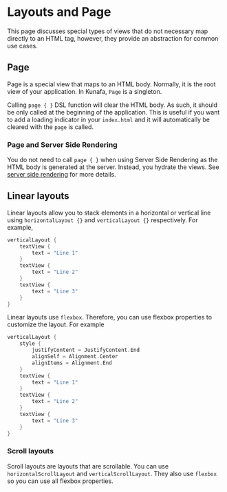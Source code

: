 # Layouts and Page

This page discusses special types of views that do not necessary map directly to an HTML tag, however, they provide an abstraction for common use cases.

## Page

Page is a special view that maps to an HTML body. Normally, it is the root view of your application. In Kunafa, `Page` is a singleton.

Calling `page { }` DSL function will clear the HTML body. As such, it should be only called at the beginning of the application. This is useful if you want to add a loading indicator in your `index.html` and it will automatically be cleared with the `page` is called.

### Page and Server Side Rendering
You do not need to call `page { }` when using Server Side Rendering as the HTML body is generated at the server. Instead, you hydrate the views. See [server side rendering](01-server-side-rending-basics.md) for more details.


## Linear layouts
Linear layouts allow you to stack elements in a horizontal or vertical line using `horizontalLayout {}` and `verticalLayout {}` respectively. For example,

```kotlin
verticalLayout {
	textView {
		text = "Line 1"
	}
	textView {
		text = "Line 2"
	}
	textView {
		text = "Line 3"
	}
}
```

Linear layouts use `flexbox`. Therefore, you can use flexbox properties to customize the layout. For example

```kotlin
verticalLayout {
	style {  
	    justifyContent = JustifyContent.End  
	    alignSelf = Alignment.Center  
	    alignItems = Alignment.End  
	}
	textView {
		text = "Line 1"
	}
	textView {
		text = "Line 2"
	}
	textView {
		text = "Line 3"
	}
}
```

### Scroll layouts
Scroll layouts are layouts that are scrollable. You can use `horizontalScrollLayout` and `verticalScrollLayout`.
They also use `flexbox` so you can use all flexbox properties.